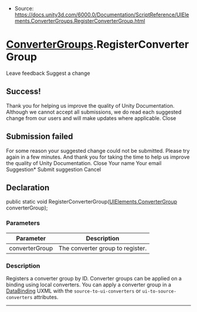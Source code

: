 * Source: https://docs.unity3d.com/6000.0/Documentation/ScriptReference/UIElements.ConverterGroups.RegisterConverterGroup.html

#  [ConverterGroups](https://docs.unity3d.com/6000.0/Documentation/ScriptReference/UIElements.ConverterGroups.html).RegisterConverterGroup
Leave feedback
Suggest a change
## Success!
Thank you for helping us improve the quality of Unity Documentation. Although we cannot accept all submissions, we do read each suggested change from our users and will make updates where applicable.
Close
## Submission failed
For some reason your suggested change could not be submitted. Please <a>try again</a> in a few minutes. And thank you for taking the time to help us improve the quality of Unity Documentation.
Close
Your name Your email Suggestion* Submit suggestion
Cancel
## Declaration
public static void RegisterConverterGroup([UIElements.ConverterGroup](https://docs.unity3d.com/6000.0/Documentation/ScriptReference/UIElements.ConverterGroup.html) converterGroup); 
### Parameters
Parameter | Description  
---|---  
converterGroup | The converter group to register.  
### Description
Registers a converter group by ID. Converter groups can be applied on a binding using local converters. 
You can apply a converter group in a [DataBinding](https://docs.unity3d.com/6000.0/Documentation/ScriptReference/UIElements.DataBinding.html) UXML with the `source-to-ui-converters` or `ui-to-source-converters` attributes. 
* * *

